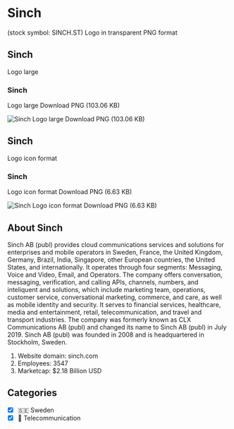 # Sinch
 (stock symbol: SINCH.ST) Logo in transparent PNG format

## Sinch
 Logo large

### Sinch
 Logo large Download PNG (103.06 KB)

![Sinch
 Logo large Download PNG (103.06 KB)](/img/orig/SINCH.ST_BIG-150f4aff.png)

## Sinch
 Logo icon format

### Sinch
 Logo icon format Download PNG (6.63 KB)

![Sinch
 Logo icon format Download PNG (6.63 KB)](/img/orig/SINCH.ST-1f6516ca.png)

## About Sinch


Sinch AB (publ) provides cloud communications services and solutions for enterprises and mobile operators in Sweden, France, the United Kingdom, Germany, Brazil, India, Singapore, other European countries, the United States, and internationally. It operates through four segments: Messaging, Voice and Video, Email, and Operators. The company offers conversation, messaging, verification, and calling APIs, channels, numbers, and inteliquent and solutions, which include marketing team, operations, customer service, conversational marketing, commerce, and care, as well as mobile identity and security. It serves to financial services, healthcare, media and entertainment, retail, telecommunication, and travel and transport industries. The company was formerly known as CLX Communications AB (publ) and changed its name to Sinch AB (publ) in July 2019. Sinch AB (publ) was founded in 2008 and is headquartered in Stockholm, Sweden.

1. Website domain: sinch.com
2. Employees: 3547
3. Marketcap: $2.18 Billion USD


## Categories
- [x] 🇸🇪 Sweden
- [x] 📡 Telecommunication
